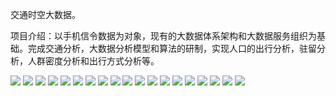 交通时空大数据。

项目介绍：以手机信令数据为对象，现有的大数据体系架构和大数据服务组织为基础。完成交通分析，大数据分析模型和算法的研制，实现人口的出行分析，驻留分析，人群密度分析和出行方式分析等。

![](./images/幻灯片1.PNG)
![](./images/幻灯片2.PNG)
![](./images/幻灯片3.PNG)
![](./images/幻灯片4.PNG)
![](./images/幻灯片5.PNG)
![](./images/幻灯片6.PNG)
![](./images/幻灯片7.PNG)
![](./images/幻灯片8.PNG)
![](./images/幻灯片9.PNG)
![](./images/幻灯片10.PNG)
![](./images/幻灯片11.PNG)
![](./images/幻灯片12.PNG)
![](./images/幻灯片13.PNG)
![](./images/幻灯片14.PNG)
![](./images/幻灯片15.PNG)
![](./images/幻灯片16.PNG)
![](./images/幻灯片17.PNG)
![](./images/幻灯片18.PNG)
![](./images/幻灯片19.PNG)